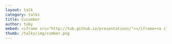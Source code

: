 ```yaml
---
layout: talk
category: talks
title: Cucumber
author: toby
embed: <iframe src="http://tub.github.io/presentations/"></iframe><a class="btn" href="http://tub.github.io/presentations/">View fullscreen</a>
thumb: /talks/img/cumber.png
---
```

